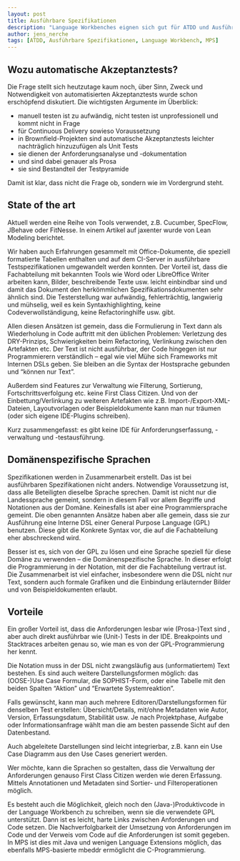 ```yaml
---
layout: post
title: Ausführbare Spezifikationen
description: "Language Workbenches eignen sich gut für ATDD und Ausführbare Spezifikationen."
author: jens_nerche
tags: [ATDD, Ausführbare Spezifikationen, Language Workbench, MPS]
---
```


Wozu automatische Akzeptanztests?
---------------------------------

Die Frage stellt sich heutzutage kaum noch, über Sinn, Zweck und Notwendigkeit von automatisierten Akzeptanztests wurde schon erschöpfend diskutiert. Die wichtigsten Argumente im Überblick:

* manuell testen ist zu aufwändig, nicht testen ist unprofessionell und kommt nicht in Frage
* für Continuous Delivery sowieso Voraussetzung
* in Brownfield-Projekten sind automatische Akzeptanztests leichter nachträglich hinzuzufügen als Unit Tests
* sie dienen der Anforderungsanalyse und -dokumentation
* und sind dabei genauer als Prosa
* sie sind Bestandteil der Testpyramide

Damit ist klar, dass nicht die Frage ob, sondern wie im Vordergrund steht.

State of the art
----------------

Aktuell werden eine Reihe von Tools verwendet, z.B. Cucumber, SpecFlow, JBehave oder FitNesse.  In einem Artikel auf jaxenter wurde von Lean Modeling berichtet.

Wir haben auch Erfahrungen gesammelt mit Office-Dokumente, die speziell formatierte Tabellen enthalten und auf dem CI-Server in ausführbare Testspezifikationen umgewandelt werden konnten. Der Vorteil ist, dass die Fachabteilung mit bekannten Tools wie Word oder LibreOffice Writer arbeiten kann, Bilder, beschreibende Texte usw. leicht einbindbar sind und damit das Dokument den herkömmlichen Spezifikationsdokumenten sehr ähnlich sind. Die Testerstellung war aufwändig, fehlerträchtig, langwierig und mühselig, weil es kein Syntaxhighlighting, keine Codeverwollständigung, keine Refactoringhilfe usw. gibt.

Allen diesen Ansätzen ist gemein, dass die Formulierung in Text dann als Wiederholung in Code auftritt mit den üblichen Problemen: Verletzung des DRY-Prinzips, Schwierigkeiten beim Refactoring, Verlinkung zwischen den Artefakten etc. Der Text ist nicht ausführbar, der Code hingegen ist nur Programmierern verständlich – egal wie viel Mühe sich Frameworks mit Internen DSLs geben. Sie bleiben an die Syntax der Hostsprache gebunden und “können nur Text”.

Außerdem sind Features zur Verwaltung wie Filterung, Sortierung, Fortschrittsverfolgung etc. keine First Class Citizen. Und von der Einbettung/Verlinkung zu weiteren Artefakten wie z.B. Import-/Export-XML-Dateien, Layoutvorlagen oder Beispieldokumente kann man nur träumen (oder sich eigene IDE-Plugins schreiben).

Kurz zusammengefasst: es gibt keine IDE für Anforderungserfassung, -verwaltung und -testausführung.

Domänenspezifische Sprachen
---------------------------

Spezifikationen werden in Zusammenarbeit erstellt. Das ist bei ausführbaren Spezifikationen nicht anders. Notwendige Voraussetzung ist, dass alle Beteiligten dieselbe Sprache sprechen. Damit ist nicht nur die Landessprache gemeint, sondern in diesem Fall vor allem Begriffe und Notationen aus der Domäne. Keinesfalls ist aber eine Programmiersprache gemeint. Die oben genannten Ansätze haben aber alle gemein, dass sie zur Ausführung eine Interne DSL einer General Purpose Language (GPL) benutzen. Diese gibt die Konkrete Syntax vor, die auf die Fachabteilung eher abschreckend wird.

Besser ist es, sich von der GPL zu lösen und eine Sprache speziell für diese Domäne zu verwenden – die Domänenspezifische Sprache. In dieser erfolgt die Programmierung in der Notation, mit der die Fachabteilung vertraut ist. Die Zusammenarbeit ist viel einfacher, insbesondere wenn die DSL nicht nur Text, sondern auch formale Grafiken und die Einbindung erläuternder Bilder und von Beispieldokumenten erlaubt.

Vorteile
--------

Ein großer Vorteil ist, dass die Anforderungen lesbar wie (Prosa-)Text sind , aber auch direkt ausführbar wie (Unit-) Tests in der IDE. Breakpoints und Stacktraces arbeiten genau so, wie man es von der GPL-Programmierung her kennt.

Die Notation muss in der DSL nicht zwangsläufig aus (unformatiertem) Text bestehen. Es sind auch weitere Darstellungsformen möglich: das (OOSE-)Use Case Formular, die SOPHIST-Form, oder eine Tabelle mit den beiden Spalten “Aktion” und “Erwartete Systemreaktion”.

Falls gewünscht, kann man auch mehrere Editoren/Darstellungsformen für denselben Test erstellen: Übersicht/Details, mit/ohne Metadaten wie Autor, Version, Erfassungsdatum, Stabilität usw. Je nach Projektphase, Aufgabe oder Informationsanfrage wählt man die am besten passende Sicht auf den Datenbestand.

Auch abgeleitete Darstellungen sind leicht integrierbar, z.B. kann ein Use Case Diagramm aus den Use Cases generiert werden.

Wer möchte, kann die Sprachen so gestalten, dass die Verwaltung der Anforderungen genauso First Class Citizen werden wie deren Erfassung. Mittels Annotationen und Metadaten sind Sortier- und Filteroperationen möglich.

Es besteht auch die Möglichkeit, gleich noch den (Java-)Produktivcode in der Language Workbench zu schreiben, wenn sie die verwendete GPL unterstützt. Dann ist es leicht, harte Links zwischen Anforderungen und Code setzen. Die Nachverfolgbarkeit der Umsetzung von Anforderungen im Code und der Verweis vom Code auf die Anforderungen ist somit gegeben. In MPS ist dies mit Java und wenigen Language Extensions möglich, das ebenfalls MPS-basierte mbeddr ermöglicht die C-Programmierung.
